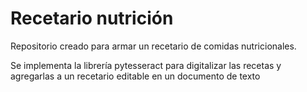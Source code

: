 # Recetario nutrición
Repositorio creado para armar un recetario de comidas nutricionales.

Se implementa la librería pytesseract para digitalizar las recetas y agregarlas a un recetario editable
en un documento de texto